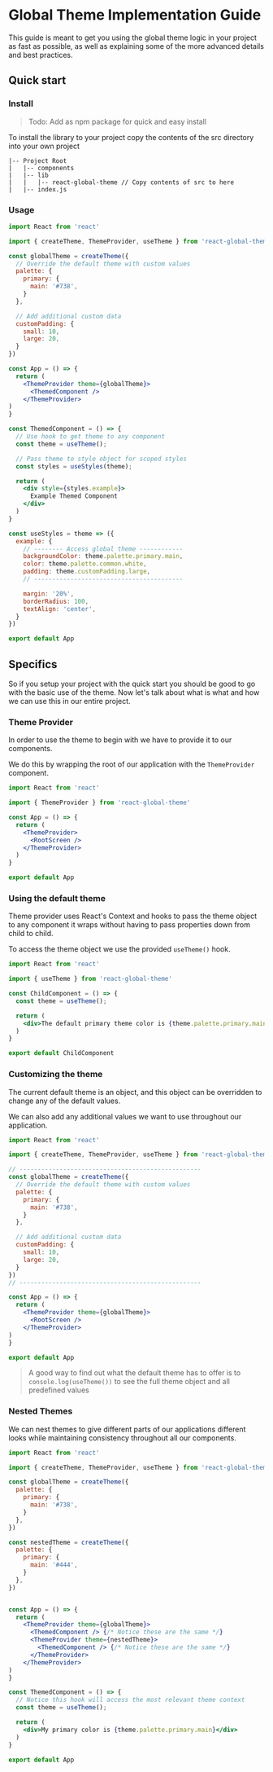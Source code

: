 # Global Theme Implementation Guide
This guide is meant to get you using the global theme logic in your project as fast as possible, as well as explaining some of the more advanced details and best practices.

## Quick start

### Install

> Todo: Add as npm package for quick and easy install

To install the library to your project copy the contents of the src directory into your own project

```
|-- Project Root
|   |-- components
|   |-- lib
|   |   |-- react-global-theme // Copy contents of src to here
|   |-- index.js
```

### Usage

```jsx
import React from 'react'

import { createTheme, ThemeProvider, useTheme } from 'react-global-theme'

const globalTheme = createTheme({
  // Override the default theme with custom values
  palette: {
    primary: {
      main: '#738',
    }
  },

  // Add additional custom data
  customPadding: {
    small: 10,
    large: 20,
  }
})

const App = () => {
  return (
    <ThemeProvider theme={globalTheme}>
      <ThemedComponent />
    </ThemeProvider>
)
}

const ThemedComponent = () => {
  // Use hook to get theme to any component
  const theme = useTheme();

  // Pass theme to style object for scoped styles
  const styles = useStyles(theme);

  return (
    <div style={styles.example}>
      Example Themed Component
    </div>
  )
}

const useStyles = theme => ({
  example: {
    // -------- Access global theme ------------
    backgroundColor: theme.palette.primary.main,
    color: theme.palette.common.white,
    padding: theme.customPadding.large,
    // -----------------------------------------

    margin: '20%',
    borderRadius: 100,
    textAlign: 'center',
  }
})

export default App

```

## Specifics
So if you setup your project with the quick start you should be good to go with the basic use of the theme. Now let's talk about what is what and how we can use this in our entire project.

### Theme Provider
In order to use the theme to begin with we have to provide it to our components.

We do this by wrapping the root of our application with the `ThemeProvider` component.

```jsx
import React from 'react'

import { ThemeProvider } from 'react-global-theme'

const App = () => {
  return (
    <ThemeProvider>
      <RootScreen />
    </ThemeProvider>
  )
}

export default App

```

### Using the default theme
Theme provider uses React's Context and hooks to pass the theme object to any component it wraps without having to pass properties down from child to child.

To access the theme object we use the provided `useTheme()` hook.

```jsx
import React from 'react'

import { useTheme } from 'react-global-theme'

const ChildComponent = () => {
  const theme = useTheme();

  return (
    <div>The default primary theme color is {theme.palette.primary.main}</div>
  )
}

export default ChildComponent

```

### Customizing the theme
The current default theme is an object, and this object can be overridden to change any of the default values.

We can also add any additional values we want to use throughout our application.

```jsx
import React from 'react'

import { createTheme, ThemeProvider, useTheme } from 'react-global-theme'

// --------------------------------------------------
const globalTheme = createTheme({
  // Override the default theme with custom values
  palette: {
    primary: {
      main: '#738',
    }
  },

  // Add additional custom data
  customPadding: {
    small: 10,
    large: 20,
  }
})
// --------------------------------------------------

const App = () => {
  return (
    <ThemeProvider theme={globalTheme}>
      <RootScreen />
    </ThemeProvider>
)
}

export default App

```

> A good way to find out what the default theme has to offer is to `console.log(useTheme())` to see the full theme object and all predefined values

### Nested Themes
We can nest themes to give different parts of our applications different looks while maintaining consistency throughout all our components.

```jsx
import React from 'react'

import { createTheme, ThemeProvider, useTheme } from 'react-global-theme'

const globalTheme = createTheme({
  palette: {
    primary: {
      main: '#738',
    }
  },
})

const nestedTheme = createTheme({
  palette: {
    primary: {
      main: '#444',
    }
  },
})


const App = () => {
  return (
    <ThemeProvider theme={globalTheme}>
      <ThemedComponent /> {/* Notice these are the same */}
      <ThemeProvider theme={nestedTheme}>
        <ThemedComponent /> {/* Notice these are the same */}
      </ThemeProvider>
    </ThemeProvider>
)
}

const ThemedComponent = () => {
  // Notice this hook will access the most relevant theme context
  const theme = useTheme();

  return (
    <div>My primary color is {theme.palette.primary.main}</div>
  )
}

export default App

```

